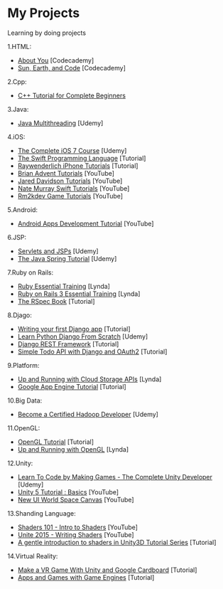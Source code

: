 My Projects
===========

Learning by doing projects

1.HTML:
* [About You](http://www.codecademy.com/goals/web-beginner-en-3pc6w) [Codecademy]
* [Sun, Earth, and Code](http://www.codecademy.com/en/goals/web-beginner-en-ymqg0) [Codecademy]

2.Cpp:
* [C++ Tutorial for Complete Beginners](https://www.udemy.com/free-learn-c-tutorial-beginners/learn/v4/overview)

3.Java:
* [Java Multithreading](https://www.udemy.com/java-multithreading) [Udemy]

4.iOS:
* [The Complete iOS 7 Course](https://www.udemy.com/the-complete-ios-7-course-learn-by-building-14-apps/) [Udemy]
* [The Swift Programming Language](https://developer.apple.com/swift/) [Tutorial]
* [Raywenderlich iPhone Tutorials](http://www.raywenderlich.com/tutorials) [Tutorial]
* [Brian Advent Tutorials](https://www.youtube.com/channel/UCysEngjfeIYapEER9K8aikw/playlists) [YouTube]
* [Jared Davidson Tutorials](https://www.youtube.com/user/Archetapp/playlists) [YouTube]
* [Nate Murray Swift Tutorials](https://www.youtube.com/user/programmingswift/playlists) [YouTube]
* [Rm2kdev Game Tutorials](https://www.youtube.com/user/rm2kdev/playlists) [YouTube]

5.Android:
* [Android Apps Development Tutorial](https://www.youtube.com/watch?v=VgAoI9MQbSY) [YouTube]

6.JSP:
* [Servlets and JSPs](https://www.udemy.com/javawebtut/) [Udemy]
* [The Java Spring Tutorial](https://www.udemy.com/javaspring/) [Udemy]

7.Ruby on Rails:
* [Ruby Essential Training](http://www.lynda.com/sdk/Ruby-tutorials/essential-training/47905-2.html) [Lynda]
* [Ruby on Rails 3 Essential Training](http://www.lynda.com/sdk/Ruby-Rails-tutorials/Ruby-Rails-3-Essential-Training/55960-2.html) [Lynda]
* [The RSpec Book](http://www.amazon.com/The-RSpec-Book-Behaviour-Development/dp/1934356379) [Tutorial]

8.Djago:
* [Writing your first Django app](https://docs.djangoproject.com/en/dev/intro/tutorial01/) [Tutorial]
* [Learn Python Django From Scratch](https://www.udemy.com/learn-python-django-from-scratch/) [Udemy]
* [Django REST Framework](http://www.django-rest-framework.org/tutorial/1-serialization/) [Tutorial]
* [Simple Todo API with Django and OAuth2](http://www.madewithtea.com/simple-todo-api-with-django-and-oauth2.html) [Tutorial]

9.Platform:
* [Up and Running with Cloud Storage APIs](http://www.lynda.com/sdk/Azure-tutorials/Up-Running-Cloud-Storage-APIs/133320-2.html) [Lynda]
* [Google App Engine Tutorial](http://googcloudlabs.appspot.com/whatgae.html) [Tutorial]

10.Big Data:
* [Become a Certified Hadoop Developer](https://www.udemy.com/hadoop-tutorial/) [Udemy]

11.OpenGL:
* [OpenGL Tutorial](http://www.opengl-tutorial.org/) [Tutorial]
* [Up and Running with OpenGL](http://www.lynda.com/OpenGL-tutorials/Up-Running-OpenGL/166782-2.html) [Lynda]

12.Unity:
* [Learn To Code by Making Games - The Complete Unity Developer](https://www.udemy.com/unitycourse/learn/#/) [Udemy]
* [Unity 5 Tutorial : Basics](https://www.youtube.com/watch?v=Ep0rlBQRcVc) [YouTube]
* [New UI World Space Canvas](https://www.youtube.com/watch?v=Mzt1rEEdeOI) [YouTube]

13.Shanding Language:
* [Shaders 101 - Intro to Shaders](https://www.youtube.com/watch?v=T-HXmQAMhG0) [YouTube]
* [Unite 2015 - Writing Shaders](https://www.youtube.com/watch?v=epixwRw80MM) [YouTube]
* [A gentle introduction to shaders in Unity3D Tutorial Series](http://www.alanzucconi.com/2015/06/10/a-gentle-introduction-to-shaders-in-unity3d/) [Tutorial]

14.Virtual Reality:
* [Make a VR Game With Unity and Google Cardboard](http://www.raywenderlich.com/116805/make-vr-game-unity-google-cardboard) [Tutorial]
* [Apps and Games with Game Engines](http://www.samsung.com/us/samsungdeveloperconnection/developer-resources/gear-vr/apps-and-games/exercise-1-creating-a-unity-project.html) [Tutorial]

